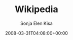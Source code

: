 ---
title: 'Wikipedia'
posts: 19
hash: 't814'
author: 'Sonja Elen Kisa'
date: 2008-03-31T04:08:00+00:00
sources:
  - http://forums.tokipona.org/viewtopic.php%3Ft=814.html
---
